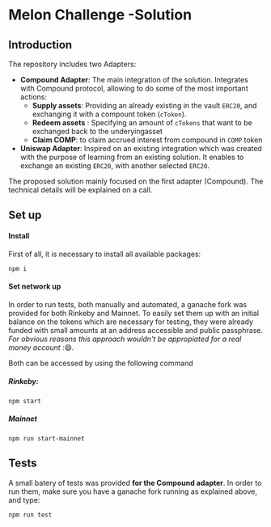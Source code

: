 # Melon Challenge -Solution

## Introduction

The repository includes two  Adapters: 

* **Compound Adapter**: The main integration of the solution. Integrates with Compound protocol, allowing to do some of the most important actions:
   * **Supply assets**: Providing an already existing in the vault `ERC20`, and exchanging it with a compount token (`cToken`).
   * **Redeem assets** : Specifying an amount of `cTokens` that want to be exchanged back to the underyingasset 
   * **Claim COMP**: to claim accrued interest from compound in `COMP` token
* **Uniswap Adapter**: Inspired on an existing integration which was created with the purpose of learning from an existing solution. It enables to exchange an existing `ERC20`, with another selected `ERC20`.


The proposed solution mainly focused on the first adapter (Compound). The technical details will be explained on a call. 


## Set up

#### Install 
First of all, it is necessary to install all available packages: 

    npm i

#### Set network up
In order to run tests, both manually and automated, a ganache fork was provided for both Rinkeby and Mainnet. To easily set them up with an initial balance on the tokens which are necessary for testing, they were already funded with small amounts at an address accessible and public passphrase. *For obvious reasons this approach wouldn't be appropiated for a real money account* :😄.

Both can be accessed by using the following command

##### Rinkeby:

    npm start 

##### Mainnet

    npm run start-mainnet

## Tests

A small batery of tests was provided **for the Compound adapter**. In order to run them, make sure you have a ganache fork running as explained above, and type: 

    npm run test









